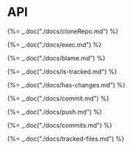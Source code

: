 # API

{%= _.doc("./docs/cloneRepo.md") %}

{%= _.doc("./docs/exec.md") %}

{%= _.doc("./docs/blame.md") %}

{%= _.doc("./docs/is-tracked.md") %}

{%= _.doc("./docs/has-changes.md") %}

{%= _.doc("./docs/commit.md") %}

{%= _.doc("./docs/push.md") %}

{%= _.doc("./docs/commits.md") %}

{%= _.doc("./docs/tracked-files.md") %}
